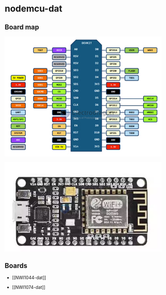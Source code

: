 
# nodemcu-dat


## Board map 

![](2023-10-18-13-09-23.png)

![](2023-10-18-13-10-24.png)


## Boards 

- [[NWI1044-dat]]

- [[NWI1074-dat]]